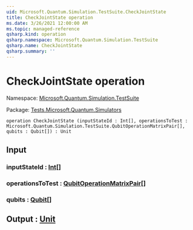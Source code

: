 ```yaml
---
uid: Microsoft.Quantum.Simulation.TestSuite.CheckJointState
title: CheckJointState operation
ms.date: 3/26/2021 12:00:00 AM
ms.topic: managed-reference
qsharp.kind: operation
qsharp.namespace: Microsoft.Quantum.Simulation.TestSuite
qsharp.name: CheckJointState
qsharp.summary: ''
---
```


# CheckJointState operation

Namespace: [Microsoft.Quantum.Simulation.TestSuite](xref:Microsoft.Quantum.Simulation.TestSuite)

Package: [Tests.Microsoft.Quantum.Simulators](https://nuget.org/packages/Tests.Microsoft.Quantum.Simulators)




```qsharp
operation CheckJointState (inputStateId : Int[], operationsToTest : Microsoft.Quantum.Simulation.TestSuite.QubitOperationMatrixPair[], qubits : Qubit[]) : Unit
```


## Input

### inputStateId : [Int](xref:microsoft.quantum.lang-ref.int)[]




### operationsToTest : [QubitOperationMatrixPair](xref:Microsoft.Quantum.Simulation.TestSuite.QubitOperationMatrixPair)[]




### qubits : [Qubit](xref:microsoft.quantum.lang-ref.qubit)[]





## Output : [Unit](xref:microsoft.quantum.lang-ref.unit)

